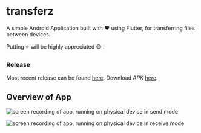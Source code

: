 # transferz

A simple Android Application built with :heart: using Flutter, for transferring files between devices.

Putting :star: will be highly appreciated :smile: .


### Release
  Most recent release can be found [here](https://github.com/itzmeanjan/transferZ/releases/tag/v1.0). Download *APK* [here](https://github.com/itzmeanjan/transferZ/releases/download/v1.0/transferZ-1.0.apk).


## Overview of App

   ![screen recording of app, running on physical device in send mode](https://github.com/itzmeanjan/transferZ/blob/master/screenRecord1.gif)
  
  
   ![screen recording of app, running on physical device in receive mode](https://github.com/itzmeanjan/transferZ/blob/master/screenRecord2.gif)
  
  
